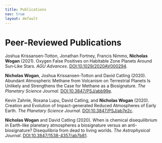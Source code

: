 ```yaml
---
title: Publications
nav: true
layout: default
---
```


# Peer-Reviewed Publications

Joshua Krissansen-Totton, Jonathan Fortney, Francis Nimmo, **Nicholas Wogan** (2021). Oxygen False Positives on Habitable Zone Planets Around Sun‐Like Stars. *AGU Advances*. [DOI:10.1029/2020AV000294](http://doi.org/10.1029/2020AV000294).

**Nicholas Wogan**, Joshua Krissansen-Totton and David Catling (2020). Abundant Atmospheric Methane from Volcanism on Terrestrial Planets Is Unlikely and Strengthens the Case for Methane as a Biosignature. *The Planetary Science Journal*. [DOI:10.3847/PSJ/abb99e](https://doi.org/DOI:10.3847/PSJ/abb99e).

Kevin Zahnle, Roxana Lupu, David Catling, and **Nicholas Wogan** (2020). Creation and Evolution of Impact-generated Reduced Atmospheres of Early Earth. *The Planetary Science Journal*. [DOI:10.3847/PSJ/ab7e2c](https://doi.org/10.3847/PSJ/ab7e2c).

**Nicholas Wogan** and David Catling (2020). When is chemical disequilibrium in Earth-like planetary atmospheres a biosignature versus an anti-biosignature? Disequilibria from dead to living worlds. *The Astrophysical Journal*. [DOI:10.3847/1538-4357/ab7b81](https://doi.org/10.3847/1538-4357/ab7b81).

<!-- # Conference Abstracts and Talks -->
